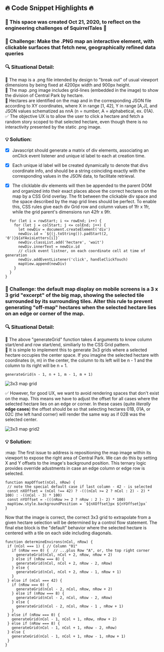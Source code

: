 ## :fire: Code Snippet Highlights :fire:

### :memo: This space was created Oct 21, 2020, to reflect on the engineering challenges of SquirrelTales :memo:

### :triangular_flag_on_post: Challenge: Make the .PNG map an interactive element, with clickable surfaces that fetch new, geographically refined data queries

### :mag: Situational Detail: 
:pushpin:  The map is a .png file intended by design to "break out" of usual viewport dimensions by being fixed at 4200px width and 900px height.  
:pushpin:  The map .png image includes grid-lines (embedded in the image) to show the division of Central Park by hectare.  
:pushpin:   Hectares are identified on the map and in the corresponding JSON file according to XY coordinates, where X in range \[1, 42], Y in range \[A,J], and JSON values schematized as nnA (n = number, A = alphabetical, ex. 01A).  
:white_check_mark:   The objective UX is to allow the user to click a hectare and fetch a random story scoped to that selected hectare, even though there is no interactivity presented by the static .png image. 

### :bulb: Solution:
- [x] Javascript should generate a matrix of div elements, associating an onClick event listener and unique id label to each at creation time.  

- [x] Each unique id label will be created dynamically to denote that divs coordinate info, and should be a string coinciding exactly with the corresponding values in the JSON data, to facilitate retrieval.

- [x] The clicklable div elements will then be appended to the parent DOM and organized into their exact places above the correct hectares on the map by a CSS Grid overlay.  The fit between the clickable div space and the space described by the map grid lines should be perfect.  To enable this, CSS rules give each div Grid row and column values of 1fr x 1fr, while the grid parent's dimensions run 42fr x 9fr.  

```function generateGrid(colStart: number, colEnd: number, rowStart: number, rowEnd:number) {
  for (let i = rowStart; i <= rowEnd; i++) {
    for (let j = colStart; j <= colEnd; j++) {
      let newDiv = document.createElement('div')
      newDiv.id = `${(j.toString()).padStart(2, '0')}${aYAxisLetters[i]}`
      newDiv.classList.add('hectare', 'wait')
      newDiv.innerText = newDiv.id
      // click event listner, on each coordinate cell at time of generation
      newDiv.addEventListener('click', handleClickTouch)
      mapView.append(newDiv)
    }
  }
}
```
### :triangular_flag_on_post: Challenge: the default map display on mobile screens is a 3 x 3 grid "excerpt" of the big map, showing the selected tile surrounded by its surrounding tiles.  Alter this rule to prevent generating "off-map" hectares when the selected hectare lies on an edge or corner of the map.

### :mag: Situational Detail:
:pushpin:  The above "generateGrid" function takes 4 arguments to know column start/end and row start/end, similiarly to the CSS Grid pattern.  
:pushpin:  It is simple to implement this to generate 3x3 grids where a selected hectare occupies the center space.  If you imagine the selected hectare with coordinates (n, m) in the center, the column to its left will be n - 1 and the column to its right will be n + 1.  

```
generateGrid(n - 1, n + 1, m - 1, m + 1)
 ```
 ![3x3 map grid](https://i.imgur.com/QjeQ9iD.png)
 
 :white_check_mark:  However, for good UX, we want to avoid rendering spaces that don't exist on the map. This means we have to adjust the offset for all cases where the selected hectare lies on an edge or corner.  In these cases (quite *literally* **edge cases**) the offset should be so that selecting hectares 01B, 01A, or 02C (the left hand corner) will render the same way as if 02B was the selected center.
 
 ![3x3 map grid2](https://i.imgur.com/BfZ724R.png)
 
 ### :bulb:  Solution:
 :map:  The first issue to address is repositioning the map image within its viewport to expose the right area of Central Park.
 We can do this by setting X and Y offsets to the image's background position.  This ternary logic provides override adustments in case an edge column or edge row is selected.
 
 ```
 function mapOffset(nCol, nRow) {
  // note the special default case if last column - 42 - is selected 
  const nXOffset = (nCol !== 42) ? -(((nCol >= 2 ? nCol : 2) - 2) * 100) : -((nCol - 3) * 100) 
  const nYOffset = -(((nRow >= 2 ? nRow : 2 )- 2) * 100)
  mapView.style.backgroundPosition = `${nXOffset}px ${nYOffset}px`
}
```

Now that the image is correct, the correct 3x3 grid to extrapolate from a given hectare selection will be determined by a control flow statement.  The final else block is the "default" behavior where the selected hectare is centered with a tile on each side including diagonals.  
 
 ```
 function determineEnvirons(nCol, nRow) {
  if (nCol === 1) { // Column "01"
    if (nRow === 0) {  // ...plus Row "A", or, the top right corner
      generateGrid(nCol, nCol + 2, nRow, nRow + 2)
    } else if (nRow === 8) {  
      generateGrid(nCol, nCol + 2, nRow - 2, nRow)
    } else {
      generateGrid(nCol, nCol + 2, nRow - 1, nRow + 1)
    }
  } else if (nCol === 42) {
    if (nRow === 0) {
      generateGrid(nCol - 2, nCol, nRow, nRow + 2)
    } else if (nRow === 8) {
      generateGrid(nCol - 2, nCol, nRow - 2, nRow)
    } else {
      generateGrid(nCol - 2, nCol, nRow - 1 , nRow + 1)
    }
  } else if (nRow === 0) {
    generateGrid(nCol - 1, nCol + 1, nRow, nRow + 2)
  } else if (nRow === 8) {
    generateGrid(nCol - 1, nCol + 1, nRow - 2, nRow)
  } else {
    generateGrid(nCol - 1, nCol + 1, nRow - 1, nRow + 1)
  }
}
```
 
 
 






